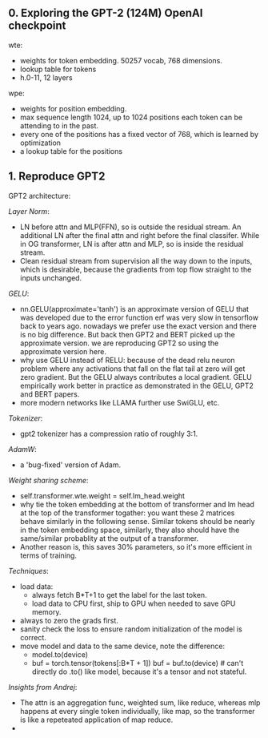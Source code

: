 ## 0. Exploring the GPT-2 (124M) OpenAI checkpoint

wte: 
- weights for token embedding. 50257 vocab, 768 dimensions. 
- lookup table for tokens
- h.0-11, 12 layers

wpe: 
- weights for position embedding. 
- max sequence length 1024, up to 1024 positions each token can be attending to in the past. 
- every one of the positions has a fixed vector of 768, which is learned by optimization
- a lookup table for the positions

## 1. Reproduce GPT2
GPT2 architecture:

*Layer Norm*: 
- LN before attn and MLP(FFN), so is outside the residual stream. An additional LN after the final attn and right before the final classifer. While in OG transformer, LN is after attn and MLP, so is inside the residual stream.
- Clean residual stream from supervision all the way down to the inputs, which is desirable, because the gradients from top flow straight to the inputs unchanged.

*GELU*:
- nn.GELU(approximate='tanh') is an approximate version of GELU that was developed due to the error function erf was very slow in tensorflow back to years ago. nowadays we prefer use the exact version and there is no big difference. But back then GPT2 and BERT picked up the approximate version. we are reproducing GPT2 so using the approximate version here.
- why use GELU instead of RELU: because of the dead relu neuron problem 
where any activations that fall on the flat tail at zero will get 
zero gradient. But the GELU always contributes a local gradient.
GELU empirically work better in practice as demonstrated in the GELU,
GPT2 and BERT papers.
- more modern networks like LLAMA further use SwiGLU, etc.

*Tokenizer*:
- gpt2 tokenizer has a compression ratio of roughly 3:1.

*AdamW*:
- a 'bug-fixed' version of Adam.

*Weight sharing scheme*:
- self.transformer.wte.weight = self.lm_head.weight
- why tie the token embedding at the bottom of transformer and lm head at the top of the transformer togather: you want these 2 matrices behave similarly in the following sense. Similar tokens should be nearly in the token embedding space, similarly, they also should have the same/similar probablity at the output of a transformer.
- Another reason is, this saves 30% parameters, so it's more efficient in terms of training.

*Techniques*:
- load data: 
    - always fetch B*T+1 to get the label for the last token.
    - load data to CPU first, ship to GPU when needed to save GPU memory.
- always to zero the grads first.
- sanity check the loss to ensure random initialization of the model is correct.
- move model and data to the same device, note the difference:
    - model.to(device)
    - buf = torch.tensor(tokens[:B*T + 1]) buf = buf.to(device) # can't directly do .to() like model, because it's a tensor and not stateful.


*Insights from Andrej*:
- The attn is an aggregation func, weighted sum, like reduce, whereas mlp happens at every single token individually, like map, so the transformer is like a repeteated application of map reduce.
- 
    